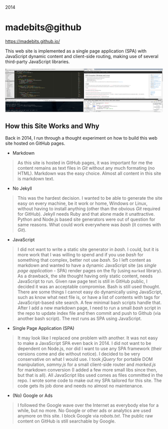 2014

# madebits@github

https://madebits.github.io/

This web site is implemented as a single page application (SPA) with JavaScript dynamic content and client-side routing, making use of several third-party JavaScript libraries.

![](r/madebits.github.io/m.png)

## How this Site Works and Why

Back in 2014, I run through a thought experiment on how to build this web site hosted on GitHub pages.

* Markdown
> As this site is hosted in GitHub pages, it was important for me the content remains as text files in *Git* without any much formating (no HTML). Markdown was the easy choice. Almost all content in this site is markdown text.

* No Jekyll
> This was the hardest decision. I wanted to be able to generate the site easy on every machine, be it work or home, Windows or Linux, without having to install anything (other than the obvious *Git* required for GitHub). Jekyll needs Ruby and that alone made it unattractive. Python and Node.js based site generators were out of question for same reasons. What could work everywhere was *bash* (it comes with *Git*).

* JavaScript
> I did not want to write a static site generator in *bash*. I could, but it is more work that I was willing to spend and if you use *bash* for something that complex, better not use *bash*. So I left content as markdown and wanted to have a dynamic JavaScript site (as *single page application* - SPA) render pages on the fly (using `marked` library). As a drawback, the site thought having only static content, needs JavaScript to run. Given raw page text is still in GitHub public, I decided it was an acceptable compromise.
> Bash is still used thought. There are some things I cannot easy do dynamically using JavaScript, such as know what next file is, or have a list of contents with tags for JavaScript-based site search. A few minimal bash scripts handle that. After I add a new markdown page, I need to run a small *bash* script in the repo to update index file and then commit and push to Github (via another bash script). The rest runs as SPA using JavaScript. 

* Single Page Application (SPA)
> It may look like I replaced one problem with another. It was not easy to make a JavaScript SPA even back in 2014. I did not want to be dependent on Node.js, nor did I want to use any SPA framework (their versions come and die without notice). I decided to be very conservative on what I would use. I took *jQuery* for portable DOM manipulation, *sammy.js* for a small client-side router and *marked.js* for markdown conversion (I added a few more small libs since then, but that is all). All JavaScript libs used comes as files committed in the repo. I wrote some code to make out my SPA tailored for this site. The code gets its job done and needs no almost no maintenance.

* (No) Google or Ads
> I followed the Google wave over the Internet as everybody else for a while, but no more. No Google or other ads or analytics are used anymore on this site. I block Google via *robots.txt*. The public raw content on GitHub is still searchable by Google.




